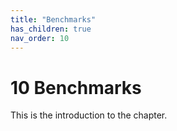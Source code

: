 ```yaml
---
title: "Benchmarks"
has_children: true
nav_order: 10
---
```


# 10 Benchmarks
This is the introduction to the chapter.
